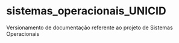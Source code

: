 # sistemas_operacionais_UNICID
Versionamento de documentação referente ao projeto de Sistemas Operacionais
